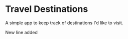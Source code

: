 # Travel Destinations

A simple app to keep track of destinations I'd like to visit.

New line added